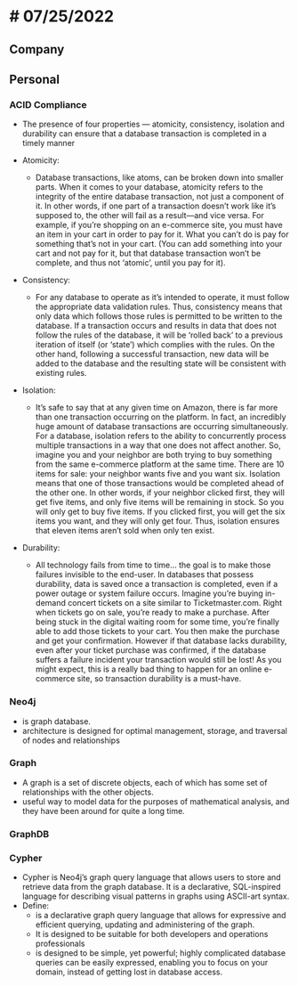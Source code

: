 # # 07/25/2022

## Company

## Personal

### ACID Compliance

- The presence of four properties — atomicity, consistency, isolation and durability can ensure that a database transaction is completed in a timely manner

- Atomicity:

  - Database transactions, like atoms, can be broken down into smaller parts. When it comes to your database, atomicity refers to the integrity of the entire database transaction, not just a component of it. In other words, if one part of a transaction doesn’t work like it’s supposed to, the other will fail as a result—and vice versa. For example, if you’re shopping on an e-commerce site, you must have an item in your cart in order to pay for it. What you can’t do is pay for something that’s not in your cart. (You can add something into your cart and not pay for it, but that database transaction won’t be complete, and thus not ‘atomic’, until you pay for it).

- Consistency:

  - For any database to operate as it’s intended to operate, it must follow the appropriate data validation rules. Thus, consistency means that only data which follows those rules is permitted to be written to the database. If a transaction occurs and results in data that does not follow the rules of the database, it will be ‘rolled back’ to a previous iteration of itself (or ‘state’) which complies with the rules. On the other hand, following a successful transaction, new data will be added to the database and the resulting state will be consistent with existing rules.

- Isolation:

  - It’s safe to say that at any given time on Amazon, there is far more than one transaction occurring on the platform. In fact, an incredibly huge amount of database transactions are occurring simultaneously. For a database, isolation refers to the ability to concurrently process multiple transactions in a way that one does not affect another. So, imagine you and your neighbor are both trying to buy something from the same e-commerce platform at the same time. There are 10 items for sale: your neighbor wants five and you want six. Isolation means that one of those transactions would be completed ahead of the other one. In other words, if your neighbor clicked first, they will get five items, and only five items will be remaining in stock. So you will only get to buy five items. If you clicked first, you will get the six items you want, and they will only get four. Thus, isolation ensures that eleven items aren’t sold when only ten exist.

- Durability:

  - All technology fails from time to time… the goal is to make those failures invisible to the end-user. In databases that possess durability, data is saved once a transaction is completed, even if a power outage or system failure occurs. Imagine you’re buying in-demand concert tickets on a site similar to Ticketmaster.com. Right when tickets go on sale, you’re ready to make a purchase. After being stuck in the digital waiting room for some time, you’re finally able to add those tickets to your cart. You then make the purchase and get your confirmation. However if that database lacks durability, even after your ticket purchase was confirmed, if the database suffers a failure incident your transaction would still be lost! As you might expect, this is a really bad thing to happen for an online e-commerce site, so transaction durability is a must-have.

### Neo4j

- is graph database.
- architecture is designed for optimal management, storage, and traversal of nodes and relationships

### Graph

- A graph is a set of discrete objects, each of which has some set of relationships with the other objects.
- useful way to model data for the purposes of mathematical analysis, and they have been around for quite a long time.

### GraphDB


### Cypher

- Cypher is Neo4j’s graph query language that allows users to store and retrieve data from the graph database. It is a declarative, SQL-inspired language for describing visual patterns in graphs using ASCII-art syntax.
- Define:
  - is a declarative graph query language that allows for expressive and efficient querying, updating and administering of the graph.
  - It is designed to be suitable for both developers and operations professionals
  - is designed to be simple, yet powerful; highly complicated database queries can be easily expressed, enabling you to focus on your domain, instead of getting lost in database access.
